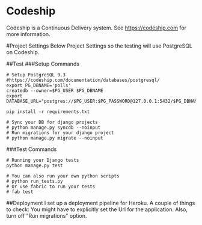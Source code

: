 # Codeship
Codeship is a Continuous Delivery system.  See https://codeship.com for more
information.

#Project Settings
Below Project Settings so the testing will use PostgreSQL on 
Codeship.

##Test
###Setup Commands
```
# Setup PostgreSQL 9.3
#https://codeship.com/documentation/databases/postgresql/
export PG_DBNAME='polls'
createdb --owner=$PG_USER $PG_DBNAME
export DATABASE_URL="postgres://$PG_USER:$PG_PASSWORD@127.0.0.1:5432/$PG_DBNAME"

pip install -r requirements.txt

# Sync your DB for django projects
# python manage.py syncdb --noinput
# Run migrations for your django project
# python manage.py migrate --noinput
```

###Test Commands
```
# Running your Django tests
python manage.py test

# You can also run your own python scripts
# python run_tests.py
# Or use fabric to run your tests
# fab test
```

##Deployment
I set up a deployment pipeline for Heroku.  A couple of things to check:
You might have to explicitly set the Url for the application.   Also, turn off
"Run migrations" option.

